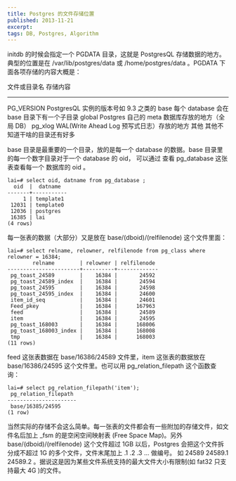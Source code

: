 ```yaml
---
title: Postgres 的文件存储位置
published: 2013-11-21
excerpt: 
tags: DB, Postgres, Algorithm
---
```



initdb 的时候会指定一个 PGDATA 目录，这就是 PostgresQL 存储数据的地方。典型的位置是在 /var/lib/postgres/data 或 /home/postgres/data 。PGDATA 下面各项存储的内容大概是：

文件或目录名    存储内容
-------         ----------
PG_VERSION         PostgresQL 实例的版本号如 9.3 之类的
base             每个 database 会在 base 目录下有一个子目录
global             Postgres 自己的 meta 数据库存放的地方（全局 DB）
pg_xlog         WAL(Write Ahead Log 预写式日志）存放的地方
其他            其他不知道干啥的目录还有好多

base 目录是最重要的一个目录，放的是每一个 database 的数据。base 目录里的每一个数字目录对于一个 database 的 oid， 可以通过 查看 pg_database 这张表查看每一个 数据库的 oid 。

    lai=# select oid, datname from pg_database ;
      oid  |  datname  
    -------+-----------
         1 | template1
     12031 | template0
     12036 | postgres
     16385 | lai
    (4 rows)

每一张表的数据（大部分）又是放在 base/(dboid)/(relfilenode) 这个文件里面：

    lai=# select relname, relowner, relfilenode from pg_class where relowner = 16384;
            relname        | relowner | relfilenode 
    -----------------------+----------+-------------
     pg_toast_24589        |    16384 |       24592
     pg_toast_24589_index  |    16384 |       24594
     pg_toast_24595        |    16384 |       24598
     pg_toast_24595_index  |    16384 |       24600
     item_id_seq           |    16384 |       24601
     Feed_pkey             |    16384 |      167963
     feed                  |    16384 |       24589
     item                  |    16384 |       24595
     pg_toast_168003       |    16384 |      168006
     pg_toast_168003_index |    16384 |      168008
     tmp                   |    16384 |      168003
    (11 rows)

feed 这张表数据在 base/16386/24589 文件里，item 这张表的数据放在 base/16386/24595 这个文件里。也可以用 pg_relation_filepath 这个函数查询：

    lai=# select pg_relation_filepath('item');
     pg_relation_filepath 
    ----------------------
     base/16385/24595
    (1 row)

当然实际的存储不会这么简单。每一张表的文件都会有一些附加的存储文件，如文件名后加上 _fsm 的是空闲空间映射表 (Free Space Map)。另外 base/(dboid)/(relfilenode) 这个文件超过 1GB 以后，Postgres 会把这个文件拆分成不超过 1G 的多个文件，文件末尾加上 .1 .2 .3 ... 做编号。 如 24589 24589.1 24589.2 。据说这是因为某些文件系统支持的最大文件大小有限制(如 fat32 只支持最大 4G )的文件。


